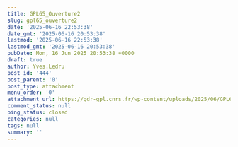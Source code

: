 ```yaml
---
title: GPL65_Ouverture2
slug: gpl65_ouverture2
date: '2025-06-16 22:53:38'
date_gmt: '2025-06-16 20:53:38'
lastmod: '2025-06-16 22:53:38'
lastmod_gmt: '2025-06-16 20:53:38'
pubDate: Mon, 16 Jun 2025 20:53:38 +0000
draft: true
author: Yves.Ledru
post_id: '444'
post_parent: '0'
post_type: attachment
menu_order: '0'
attachment_url: https://gdr-gpl.cnrs.fr/wp-content/uploads/2025/06/GPL65_Ouverture2.jpg
comment_status: null
ping_status: closed
categories: null
tags: null
summary: ''
---
```




